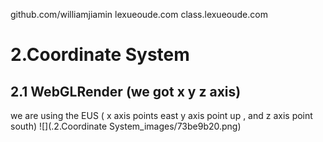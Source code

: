 github.com/williamjiamin
lexueoude.com
class.lexueoude.com

# 2.Coordinate System

## 2.1 WebGLRender (we got x y z axis)

we are using the EUS ( x axis points east y axis point up , and z axis point south)
![](.2.Coordinate System_images/73be9b20.png)